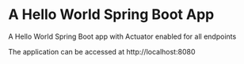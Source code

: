 # A Hello World Spring Boot App

A Hello World Spring Boot app with Actuator enabled for all endpoints

The application can be accessed at http://localhost:8080
